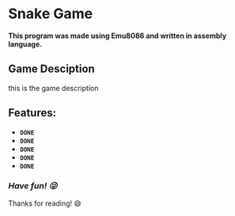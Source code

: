 # Snake Game

**This program was made using Emu8086 and written in assembly language.** 

## Game Desciption

this is the game description

## Features:

- **`DONE`** 
- **`DONE`** 
- **`DONE`** 
- **`DONE`** 
- **`DONE`** 

### ***Have fun! :stuck_out_tongue_winking_eye:*** 
Thanks for reading! :smile:
